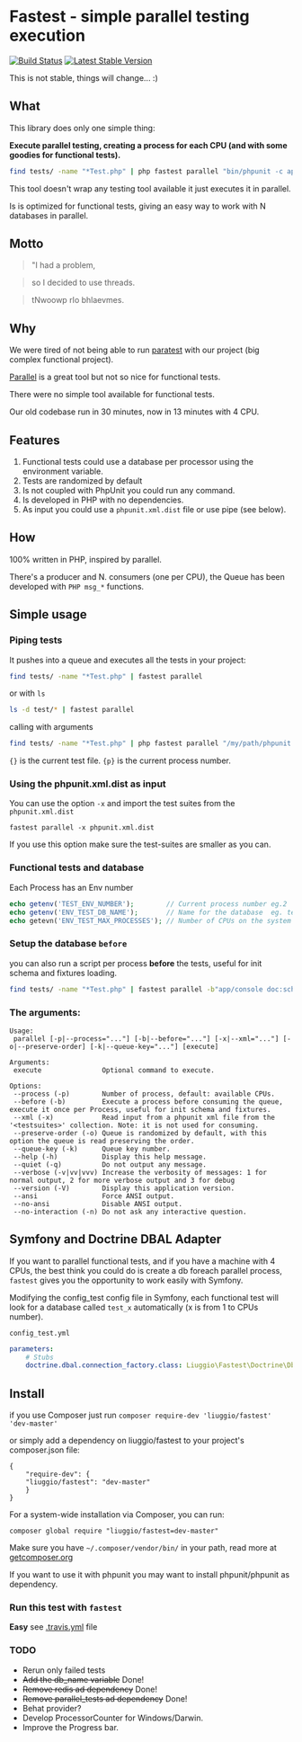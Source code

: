 Fastest - simple parallel testing execution
===========================================

[![Build Status](https://secure.travis-ci.org/liuggio/fastest.png?branch=master)](http://travis-ci.org/liuggio/fastest)
[![Latest Stable Version](https://poser.pugx.org/liuggio/fastest/v/unstable.png)](https://packagist.org/packages/liuggio/fastest)

This is not stable, things will change... :)

## What

This library does only one simple thing:

**Execute parallel testing, creating a process for each CPU (and with some goodies for functional tests).**

``` bash
find tests/ -name "*Test.php" | php fastest parallel "bin/phpunit -c app {};"
```

This tool doesn't wrap any testing tool available it just executes it in parallel.

Is is optimized for functional tests, giving an easy way to work with N databases in parallel.

## Motto

> "I had a problem,

>  so I decided to use threads.

>  tNwoowp rIo bhlaevmes.

## Why

We were tired of not being able to run [paratest](https://github.com/brianium/paratest) with our project (big complex functional project).

[Parallel](https://github.com/grosser/parallel) is a great tool but not so nice for functional tests.

There were no simple tool available for functional tests.

Our old codebase run in 30 minutes, now in 13 minutes with 4 CPU.

## Features

1. Functional tests could use a database per processor using the environment variable.
2. Tests are randomized by default
3. Is not coupled with PhpUnit you could run any command.
3. Is developed in PHP with no dependencies.
4. As input you could use a `phpunit.xml.dist` file or use pipe (see below).

## How

100% written in PHP, inspired by parallel.

There's a producer and N. consumers (one per CPU), the Queue has been developed with `PHP msg_*` functions.

## Simple usage

### Piping tests

It pushes into a queue and executes all the tests in your project:

``` bash
find tests/ -name "*Test.php" | fastest parallel
```

or with `ls`

``` bash
ls -d test/* | fastest parallel
```

calling with arguments

``` bash
find tests/ -name "*Test.php" | php fastest parallel "/my/path/phpunit -c app {};"
```

`{}` is the current test file.
`{p}` is the current process number.

### Using the phpunit.xml.dist as input

You can use the option `-x` and import the test suites from the `phpunit.xml.dist`

`fastest parallel -x phpunit.xml.dist`

If you use this option make sure the test-suites are smaller as you can.

### Functional tests and database

Each Process has an Env number

``` php
echo getenv('TEST_ENV_NUMBER');        // Current process number eg.2
echo getenv('ENV_TEST_DB_NAME');       // Name for the database  eg. test_2
echo getevn('ENV_TEST_MAX_PROCESSES'); // Number of CPUs on the system eg. 4
```

### Setup the database `before`

you can also run a script per process **before** the tests, useful for init schema and fixtures loading.

``` bash
find tests/ -name "*Test.php" | fastest parallel -b"app/console doc:sch:create -e test";
```

### The arguments:

```
Usage:
 parallel [-p|--process="..."] [-b|--before="..."] [-x|--xml="..."] [-o|--preserve-order] [-k|--queue-key="..."] [execute]

Arguments:
 execute               Optional command to execute.

Options:
 --process (-p)        Number of process, default: available CPUs.
 --before (-b)         Execute a process before consuming the queue, execute it once per Process, useful for init schema and fixtures.
 --xml (-x)            Read input from a phpunit xml file from the '<testsuites>' collection. Note: it is not used for consuming.
 --preserve-order (-o) Queue is randomized by default, with this option the queue is read preserving the order.
 --queue-key (-k)      Queue key number.
 --help (-h)           Display this help message.
 --quiet (-q)          Do not output any message.
 --verbose (-v|vv|vvv) Increase the verbosity of messages: 1 for normal output, 2 for more verbose output and 3 for debug
 --version (-V)        Display this application version.
 --ansi                Force ANSI output.
 --no-ansi             Disable ANSI output.
 --no-interaction (-n) Do not ask any interactive question.
```

## Symfony and Doctrine DBAL Adapter

If you want to parallel functional tests, and if you have a machine with 4 CPUs, the best think you could do is create a db foreach parallel process,
`fastest` gives you the opportunity to work easily with Symfony.

Modifying the config_test config file in Symfony, each functional test will look for a database called `test_x` automatically (x is from 1 to CPUs number).

`config_test.yml`
``` yml
parameters:
    # Stubs
    doctrine.dbal.connection_factory.class: Liuggio\Fastest\Doctrine\DbalConnectionFactory
```

## Install

if you use Composer just run `composer require-dev 'liuggio/fastest' 'dev-master'`

or simply add a dependency on liuggio/fastest to your project's composer.json file:

	{
	    "require-dev": {
		"liuggio/fastest": "dev-master"
	    }
	}

For a system-wide installation via Composer, you can run:

`composer global require "liuggio/fastest=dev-master"`

Make sure you have `~/.composer/vendor/bin/` in your path,
read more at [getcomposer.org](https://getcomposer.org/doc/00-intro.md#globally)

If you want to use it with phpunit you may want to install phpunit/phpunit as dependency.

### Run this test with `fastest`

**Easy** see [.travis.yml](.travis.yml) file

### TODO

- Rerun only failed tests
- ~~Add the db_name variable~~ Done!
- ~~Remove redis ad dependency~~ Done!
- ~~Remove parallel_tests ad dependency~~ Done!
- Behat provider?
- Develop ProcessorCounter for Windows/Darwin.
- Improve the Progress bar.